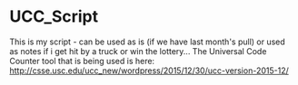 # UCC_Script
This is my script - can be used as is (if we have last month's pull) or used as notes if i get hit by a truck or win the lottery...
The Universal Code Counter tool that is being used is here:  http://csse.usc.edu/ucc_new/wordpress/2015/12/30/ucc-version-2015-12/
